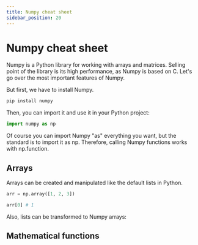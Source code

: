 ```yaml
---
title: Numpy cheat sheet
sidebar_position: 20
---
```



# Numpy cheat sheet 

Numpy is a Python library for working with arrays and matrices. Selling point of the library is its high performance, as Numpy is based on C. 
Let's go over the most important features of Numpy. 

But first, we have to install Numpy. 
```bash
pip install numpy
```
Then, you can import it and use it in your Python project: 

```python
import numpy as np
```

Of course you can import Numpy "as" everything you want, but the standard is to import it as np. 
Therefore, calling Numpy functions works with <i></i>np.function. 

## Arrays 

Arrays can be created and manipulated like the default lists in Python. 

```python
arr = np.array([1, 2, 3])

arr[0] # 1 
```

Also, lists can be transformed to Numpy arrays: 





## Mathematical functions 


